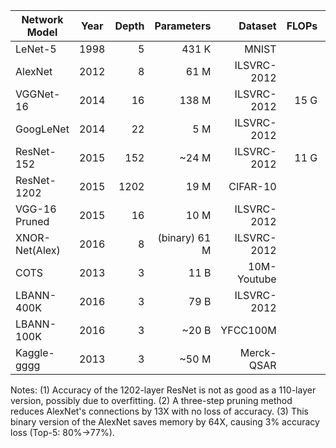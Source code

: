 



| Network Model  | Year | Depth | Parameters         | Dataset     | FLOPs | Training Size  |     Compression (1/X) |
| -------        | ---- | ----: | -----------------: | ----------: | ----: | -------------: |      ---------------: |
| LeNet-5        | 1998 |     5 | 431 K              | MNIST       |       | 47 MB          |                   109 |
| AlexNet        | 2012 |     8 | 61 M               | ILSVRC-2012 |       | 722 GB         |                  1480 |
| VGGNet-16      | 2014 |    16 | 138 M              | ILSVRC-2012 | 15 G  | 722 GB         |                   654 |
| GoogLeNet      | 2014 |    22 | 5 M                | ILSVRC-2012 |       | 722 GB         |                 18050 |
| ResNet-152     | 2015 |   152 | ~24 M              | ILSVRC-2012 | 11 G  | 722 GB         |                  3760 |
| ResNet-1202    | 2015 |  1202 | 19 M               | CIFAR-10    |       | 614 MB         |      4 <sup>(1)</sup> |
| VGG-16 Pruned  | 2015 |    16 | 10 M               | ILSVRC-2012 |       | 722 GB         | 19,240 <sup>(2)</sup> |
| XNOR-Net(Alex) | 2016 |     8 | (binary) 61 M      | ILSVRC-2012 |       | 722 GB         | 95,720 <sup>(3)</sup> |
| COTS           | 2013 |     3 | 11 B               | 10M-Youtube |       | 4.8 TB         |                    55 |
| LBANN-400K     | 2016 |     3 | 79 B               | ILSVRC-2012 |       | 722 GB         |                  1.15 |
| LBANN-100K     | 2016 |     3 | ~20 B              | YFCC100M    |       | ~50 TB         |                  ~300 |
| Kaggle-gggg    | 2013 |     3 | ~50 M              | Merck-QSAR  |       | ~1 GB          |                   ~20 |


Notes:
(1) Accuracy of the 1202-layer ResNet is not as good as a 110-layer version, possibly due to overfitting.
(2) A three-step pruning method reduces AlexNet's connections by 13X with no loss of accuracy.
(3) This binary version of the AlexNet saves memory by 64X, causing 3% accuracy loss (Top-5: 80%->77%).
